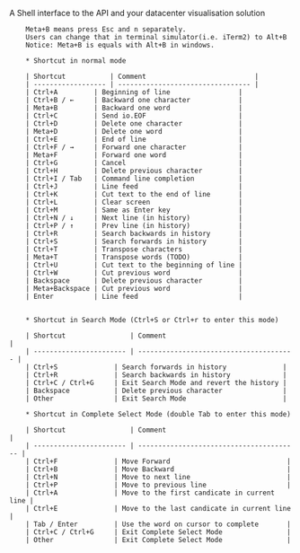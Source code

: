 A Shell interface to the API and your datacenter visualisation solution   
		
		Meta+B means press Esc and n separately.  
		Users can change that in terminal simulator(i.e. iTerm2) to Alt+B  
		Notice: Meta+B is equals with Alt+B in windows.   
				
		* Shortcut in normal mode   
				
		| Shortcut           | Comment                           |
		| ------------------ | --------------------------------- |
		| Ctrl+A         | Beginning of line                 |
		| Ctrl+B / ←   	 | Backward one character            |
		| Meta+B         | Backward one word                 |
		| Ctrl+C         | Send io.EOF                       |
		| Ctrl+D         | Delete one character              |
		| Meta+D         | Delete one word                   |
		| Ctrl+E         | End of line                       |
		| Ctrl+F / →   	 | Forward one character             |
		| Meta+F         | Forward one word                  |
		| Ctrl+G         | Cancel                            |
		| Ctrl+H         | Delete previous character         |
		| Ctrl+I / Tab 	 | Command line completion           |
		| Ctrl+J         | Line feed                         |
		| Ctrl+K         | Cut text to the end of line       |
		| Ctrl+L         | Clear screen                      |
		| Ctrl+M         | Same as Enter key                 |
		| Ctrl+N / ↓   	 | Next line (in history)            |
		| Ctrl+P / ↑   	 | Prev line (in history)            |
		| Ctrl+R         | Search backwards in history       |
		| Ctrl+S         | Search forwards in history        |
		| Ctrl+T         | Transpose characters              |
		| Meta+T         | Transpose words (TODO)            |
		| Ctrl+U         | Cut text to the beginning of line |
		| Ctrl+W         | Cut previous word                 |
		| Backspace      | Delete previous character         |
		| Meta+Backspace | Cut previous word                 |
		| Enter          | Line feed                         |
		
		
		* Shortcut in Search Mode (Ctrl+S or Ctrl+r to enter this mode)
		
		| Shortcut                | Comment                                 |
		| ----------------------- | --------------------------------------- |
		| Ctrl+S              | Search forwards in history              |
		| Ctrl+R              | Search backwards in history             |
		| Ctrl+C / Ctrl+G 	  | Exit Search Mode and revert the history |
		| Backspace           | Delete previous character               |
		| Other               | Exit Search Mode                        |
		
		* Shortcut in Complete Select Mode (double Tab to enter this mode)
		
		| Shortcut                | Comment                                  |
		| ----------------------- | ---------------------------------------- |
		| Ctrl+F              | Move Forward                             |
		| Ctrl+B              | Move Backward                            |
		| Ctrl+N              | Move to next line                        |
		| Ctrl+P              | Move to previous line                    |
		| Ctrl+A              | Move to the first candicate in current line |
		| Ctrl+E              | Move to the last candicate in current line |
		| Tab / Enter         | Use the word on cursor to complete       |
		| Ctrl+C / Ctrl+G 	  | Exit Complete Select Mode                |
		| Other               | Exit Complete Select Mode                |  